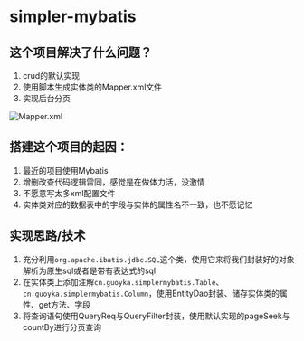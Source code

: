 # simpler-mybatis

## 这个项目解决了什么问题？
1. crud的默认实现
2. 使用脚本生成实体类的Mapper.xml文件
3. 实现后台分页


![Mapper.xml](https://github.com/wellRich/simpler-mybatis/raw/master/doc/mapper_xml.png)

## 搭建这个项目的起因：
1. 最近的项目使用Mybatis
2. 增删改查代码逻辑雷同，感觉是在做体力活，没激情
3. 不愿意写太多xml配置文件
4. 实体类对应的数据表中的字段与实体的属性名不一致，也不愿记忆


## 实现思路/技术

1. 充分利用`org.apache.ibatis.jdbc.SQL`这个类，使用它来将我们封装好的对象解析为原生sql或者是带有表达式的sql
2. 在实体类上添加注解`cn.guoyka.simplermybatis.Table`、`cn.guoyka.simplermybatis.Column`，使用EntityDao封装、储存实体类的属性、get方法、字段
3. 将查询语句使用QueryReq与QueryFilter封装，使用默认实现的pageSeek与countBy进行分页查询


